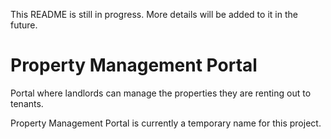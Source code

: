 This README is still in progress. More details will be added to it in the future.

# Property Management Portal

Portal where landlords can manage the properties they are renting out to tenants.

Property Management Portal is currently a temporary name for this project.
